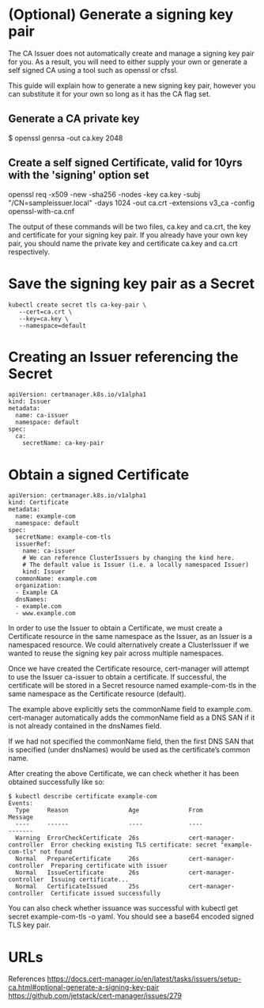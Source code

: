 # (Optional) Generate a signing key pair
The CA Issuer does not automatically create and manage a signing key pair for you. As a result, you will need to either supply your own or generate a self signed CA using a tool such as openssl or cfssl.

This guide will explain how to generate a new signing key pair, however you can substitute it for your own so long as it has the CA flag set.

## Generate a CA private key
$ openssl genrsa -out ca.key 2048

## Create a self signed Certificate, valid for 10yrs with the 'signing' option set
openssl req -x509 -new -sha256 -nodes -key ca.key -subj "/CN=sampleissuer.local" -days 1024 -out ca.crt -extensions v3_ca -config openssl-with-ca.cnf

The output of these commands will be two files, ca.key and ca.crt, the key and certificate for your signing key pair. If you already have your own key pair, you should name the private key and certificate ca.key and ca.crt respectively.

# Save the signing key pair as a Secret

```
kubectl create secret tls ca-key-pair \
   --cert=ca.crt \
   --key=ca.key \
   --namespace=default

```

# Creating an Issuer referencing the Secret

```
apiVersion: certmanager.k8s.io/v1alpha1
kind: Issuer
metadata:
  name: ca-issuer
  namespace: default
spec:
  ca:
    secretName: ca-key-pair

```
# Obtain a signed Certificate

```
apiVersion: certmanager.k8s.io/v1alpha1
kind: Certificate
metadata:
  name: example-com
  namespace: default
spec:
  secretName: example-com-tls
  issuerRef:
    name: ca-issuer
    # We can reference ClusterIssuers by changing the kind here.
    # The default value is Issuer (i.e. a locally namespaced Issuer)
    kind: Issuer
  commonName: example.com
  organization:
  - Example CA
  dnsNames:
  - example.com
  - www.example.com
```

In order to use the Issuer to obtain a Certificate, we must create a Certificate resource in the same namespace as the Issuer, as an Issuer is a namespaced resource. We could alternatively create a ClusterIssuer if we wanted to reuse the signing key pair across multiple namespaces.

Once we have created the Certificate resource, cert-manager will attempt to use the Issuer ca-issuer to obtain a certificate. If successful, the certificate will be stored in a Secret resource named example-com-tls in the same namespace as the Certificate resource (default).

The example above explicitly sets the commonName field to example.com. cert-manager automatically adds the commonName field as a DNS SAN if it is not already contained in the dnsNames field.

If we had not specified the commonName field, then the first DNS SAN that is specified (under dnsNames) would be used as the certificate’s common name.

After creating the above Certificate, we can check whether it has been obtained successfully like so:

```
$ kubectl describe certificate example-com
Events:
  Type     Reason                 Age              From                     Message
  ----     ------                 ----             ----                     -------
  Warning  ErrorCheckCertificate  26s              cert-manager-controller  Error checking existing TLS certificate: secret "example-com-tls" not found
  Normal   PrepareCertificate     26s              cert-manager-controller  Preparing certificate with issuer
  Normal   IssueCertificate       26s              cert-manager-controller  Issuing certificate...
  Normal   CertificateIssued      25s              cert-manager-controller  Certificate issued successfully
```

You can also check whether issuance was successful with kubectl get secret example-com-tls -o yaml. You should see a base64 encoded signed TLS key pair.

# URLs

References https://docs.cert-manager.io/en/latest/tasks/issuers/setup-ca.html#optional-generate-a-signing-key-pair
           https://github.com/jetstack/cert-manager/issues/279